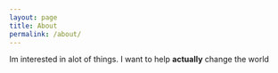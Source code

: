 ```yaml
---
layout: page
title: About
permalink: /about/
---
```


Im interested in alot of things. I want to help **actually** change the world
